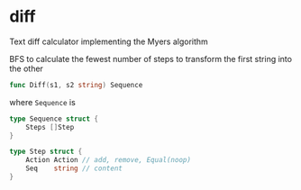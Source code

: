 # diff
Text diff calculator implementing the Myers algorithm

BFS to calculate the fewest number of steps to transform the first string into the other

```go
func Diff(s1, s2 string) Sequence
```

where `Sequence` is

```go
type Sequence struct {
    Steps []Step
}

type Step struct {
    Action Action // add, remove, Equal(noop)
    Seq    string // content
}
```